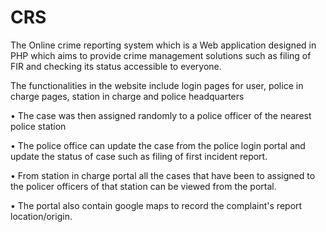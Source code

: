 # CRS
The Online crime reporting system which is a Web application designed in PHP  which aims to provide crime management solutions such as filing of FIR  and checking its status accessible to everyone.

The functionalities in the website include login pages for user, police in charge pages, station in charge and police headquarters

• The case was then assigned randomly to a police officer of the nearest police station

• The police office can update the case from the police login portal and update the status of case such as filing of first incident report.

• From station in charge portal all the cases that have been to assigned to the policer officers of that station can be viewed from the portal.

• The portal also contain google maps to record the complaint's report location/origin.
